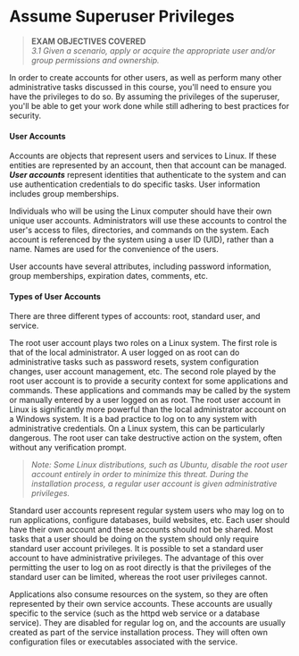 # Assume Superuser Privileges

> **EXAM OBJECTIVES COVERED**  
> _3.1 Given a scenario, apply or acquire the appropriate user and/or group permissions and ownership._

In order to create accounts for other users, as well as perform many other administrative tasks discussed in this course, you'll need to ensure you have the privileges to do so. By assuming the privileges of the superuser, you'll be able to get your work done while still adhering to best practices for security.

#### **User Accounts**

Accounts are objects that represent users and services to Linux. If these entities are represented by an account, then that account can be managed. **_User accounts_** represent identities that authenticate to the system and can use authentication credentials to do specific tasks. User information includes group memberships.

Individuals who will be using the Linux computer should have their own unique user accounts. Administrators will use these accounts to control the user's access to files, directories, and commands on the system. Each account is referenced by the system using a user ID (UID), rather than a name. Names are used for the convenience of the users.

User accounts have several attributes, including password information, group memberships, expiration dates, comments, etc.

#### **Types of User Accounts**

There are three different types of accounts: root, standard user, and service.

The root user account plays two roles on a Linux system. The first role is that of the local administrator. A user logged on as root can do administrative tasks such as password resets, system configuration changes, user account management, etc. The second role played by the root user account is to provide a security context for some applications and commands. These applications and commands may be called by the system or manually entered by a user logged on as root. The root user account in Linux is significantly more powerful than the local administrator account on a Windows system. It is a bad practice to log on to any system with administrative credentials. On a Linux system, this can be particularly dangerous. The root user can take destructive action on the system, often without any verification prompt.

> _Note: Some Linux distributions, such as Ubuntu, disable the root user account entirely in order to minimize this threat. During the installation process, a regular user account is given administrative privileges._

Standard user accounts represent regular system users who may log on to run applications, configure databases, build websites, etc. Each user should have their own account and these accounts should not be shared. Most tasks that a user should be doing on the system should only require standard user account privileges. It is possible to set a standard user account to have administrative privileges. The advantage of this over permitting the user to log on as root directly is that the privileges of the standard user can be limited, whereas the root user privileges cannot.

Applications also consume resources on the system, so they are often represented by their own service accounts. These accounts are usually specific to the service (such as the httpd web service or a database service). They are disabled for regular log on, and the accounts are usually created as part of the service installation process. They will often own configuration files or executables associated with the service.